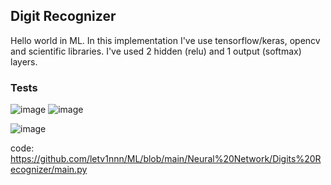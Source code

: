 ## Digit Recognizer

Hello world in ML. In this implementation I've use tensorflow/keras, opencv and scientific libraries.
I've used 2 hidden (relu) and 1 output (softmax) layers. 

### Tests

![image](https://github.com/user-attachments/assets/a7fed79a-5f68-43f1-b20f-bec814fe6123)  ![image](https://github.com/user-attachments/assets/cb036f28-536d-483b-8f8e-1f03a2c1fd79)

![image](https://github.com/user-attachments/assets/8acb88b8-849e-4413-bd6b-1e9fbe67a12f)


code: https://github.com/letv1nnn/ML/blob/main/Neural%20Network/Digits%20Recognizer/main.py
